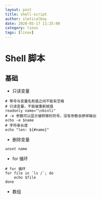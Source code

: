 ```yaml
---
layout: post
title: shell-script
author: sleticalboy
date: 2020-05-17 11:25:00
category: linux
tags: [linux]
---
```


# Shell 脚本

## 基础
- 只读变量
```shell
# 等号与变量名和值之间不能有空格
# 只读变量，不能被重新赋值
readonly name="\nbinli"
# -e 参数可以显示被转移的符号，没有参数会原样输出
echo -e $name
# 字符串长度
echo "len: ${#name}"
```
- 删除变量
```shell
unset name
```
- for 循环
```shell
# for 循环
for file in `ls /`; do
	echo $file
done
```
- 数组
